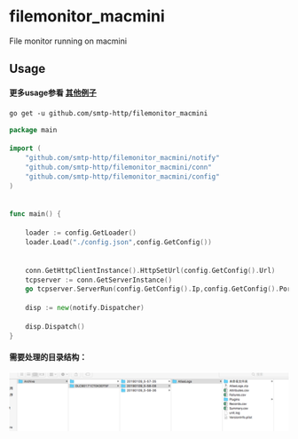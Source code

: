 # filemonitor_macmini
File monitor running on macmini

## Usage

####  更多usage参看 [其他例子](https://github.com/smtp-http/filemonitor_macmini/wiki)

```
go get -u github.com/smtp-http/filemonitor_macmini
```


```go
package main

import (
	"github.com/smtp-http/filemonitor_macmini/notify"
	"github.com/smtp-http/filemonitor_macmini/conn"
	"github.com/smtp-http/filemonitor_macmini/config"
)


func main() {

	loader := config.GetLoader()
	loader.Load("./config.json",config.GetConfig())


	conn.GetHttpClientInstance().HttpSetUrl(config.GetConfig().Url)
	tcpserver := conn.GetServerInstance()
	go tcpserver.ServerRun(config.GetConfig().Ip,config.GetConfig().Port)

	disp := new(notify.Dispatcher)

	disp.Dispatch()
}
```


#### 需要处理的目录结构：

![image](https://github.com/smtp-http/filemonitor_macmini/blob/master/images/path.png)
